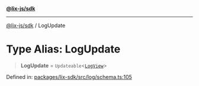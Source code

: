 [**@lix-js/sdk**](../README.md)

***

[@lix-js/sdk](../README.md) / LogUpdate

# Type Alias: LogUpdate

> **LogUpdate** = `Updateable`\<[`LogView`](LogView.md)\>

Defined in: [packages/lix-sdk/src/log/schema.ts:105](https://github.com/opral/monorepo/blob/fb8153a2c5d4710eaaabf056fe653be88060a185/packages/lix-sdk/src/log/schema.ts#L105)
